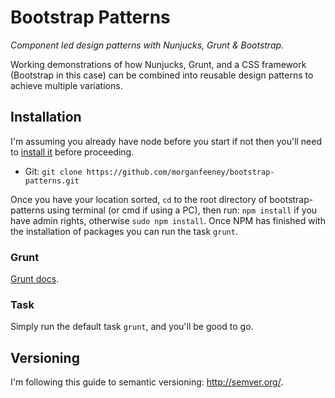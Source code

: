 # Bootstrap Patterns
_Component led design patterns with Nunjucks, Grunt &amp; Bootstrap._

Working demonstrations of how Nunjucks, Grunt, and a CSS framework (Bootstrap in this case) can be combined into reusable design patterns to achieve multiple variations.

## Installation

I'm assuming you already have node before you start if not then you'll need to [install it](https://nodejs.org/en/) before proceeding.

* Git: `git clone https://github.com/morganfeeney/bootstrap-patterns.git`

Once you have your location sorted, `cd` to the root directory of bootstrap-patterns using terminal (or cmd if using a PC), then run: `npm install` if you have admin rights, otherwise `sudo npm install`. Once NPM has finished with the installation of packages you can run the task `grunt`.

### Grunt

[Grunt docs](http://gruntjs.com/getting-started).

### Task

Simply run the default task `grunt`, and you'll be good to go.

## Versioning

I'm following this guide to semantic versioning: http://semver.org/.
